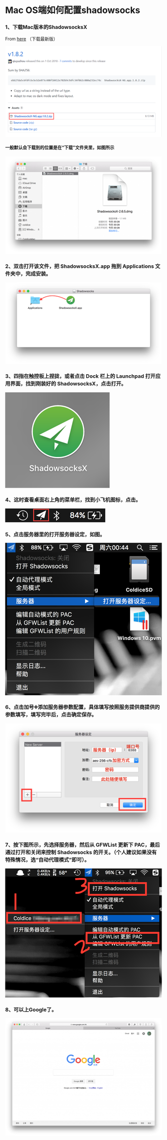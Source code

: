 <h1>Mac OS端如何配置shadowsocks</h1>

<h3>1、下载Mac版本的ShadowsocksX</h3>

From <a href="<https://github.com/shadowsocks/ShadowsocksX-NG/releases/>">here</a> （下载最新版）

![](shadowsocks_img/9.png)

<h4>一般默认会下载到的位置是在“下载”文件夹里，如图所示</h4>

![](shadowsocks_img/1.png)

<h3>2、双击打开该文件，把 ShadowsocksX.app 拖到 Applications 文件夹中，完成安装。</h3>

![](shadowsocks_img/2.png)

<h3>3、四指在触控板上捏拢，或者点击 Dock 栏上的 Launchpad 打开应用界面，找到刚装好的 ShadowsocksX，点击打开。</h3>

![](shadowsocks_img/3.png)

<h3>4、这时查看桌面右上角的菜单栏，找到小飞机图标，点击。</h3>

![](shadowsocks_img/4.png)

<h3>5、点击服务器里的打开服务器设定，如图。</h3>

![](shadowsocks_img/5.png)

<h3>6、点击加号➕添加服务器参数配置，具体填写按照服务提供商提供的参数填写，填写完毕后，点击确定保存。</h3>

![](shadowsocks_img/6.png)

<h3>7、按下图所示，先选择服务器，然后从 GFWList 更新下 PAC，最后通过打开和关闭来控制 Shadowsocks 的开关。（个人建议如果没有特殊情况，选“自动代理模式”即可）。</h3>

![](shadowsocks_img/7.png)

<h3>8、可以上Google了。</h3>

![](shadowsocks_img/8.png)